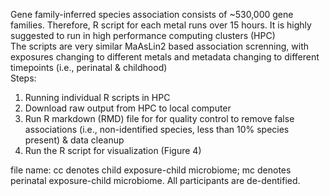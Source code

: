 Gene family-inferred species association consists of ~530,000 gene families. Therefore, R script for each metal runs over 15 hours. It is highly suggested to run in high performance computing clusters (HPC)\
The scripts are very similar MaAsLin2 based association screnning, with exposures changing to different metals and metadata changing to different timepoints (i.e., perinatal & childhood)\
Steps:
1. Running individual R scripts in HPC
2. Download raw output from HPC to local computer
3. Run R markdown (RMD) file for for quality control to remove false associations (i.e., non-identified species, less than 10% species present) & data cleanup
4. Run the R script for visualization (Figure 4)

file name: cc denotes child exposure-child microbiome; mc denotes perinatal exposure-child microbiome. All participants are de-dentified.

